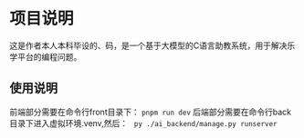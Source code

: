 # 项目说明
这是作者本人本科毕设的、码，是一个基于大模型的C语言助教系统，用于解决乐学平台的编程问题。

## 使用说明
前端部分需要在命令行front目录下：
` pnpm run dev `
后端部分需要在命令行back目录下进入虚拟环境.venv,然后：
` py ./ai_backend/manage.py runserver`

